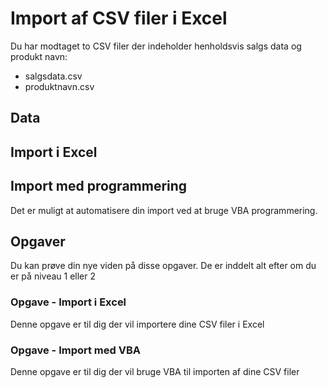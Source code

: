 # Import af CSV filer i Excel
Du har modtaget to CSV filer der indeholder henholdsvis salgs data og produkt navn:

- salgsdata.csv
- produktnavn.csv



## Data


## Import i Excel



## Import med programmering
Det er muligt at automatisere din import ved at bruge VBA programmering.


## Opgaver
Du kan prøve din nye viden på disse opgaver.
De er inddelt alt efter om du er på niveau 1 eller 2


### Opgave - Import i Excel
Denne opgave er til dig der vil importere dine CSV filer i Excel

### Opgave - Import med VBA
Denne opgave er til dig der vil bruge VBA til importen af dine CSV filer




